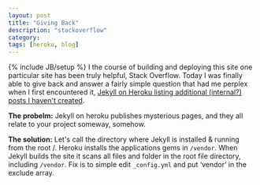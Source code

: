 ```yaml
---
layout: post
title: "Giving Back"
description: "stackoverflow"
category: 
tags: [heroku, blog]
---
```

{% include JB/setup %}
I the course of building and deploying this site one particular site has been truly helpful, Stack Overflow. Today I was finally able to give back and answer a fairly simple question that had me perplex when I first encountered it, [Jekyll on Heroku listing additional (internal?) posts I haven't created](http://stackoverflow.com/questions/12241403/jekyll-on-heroku-listing-additional-internal-posts-i-havent-created).

__The probelm:__ Jekyll on heroku publishes mysterious pages, and they all relate to your project someway, somehow.

__The solution:__ Let's call the directory where Jekyll is installed & running from the root /. Heroku installs the applications gems in `/vendor`. When Jekyll builds the site it scans all files and folder in the root file directory, including `/vendor`.  Fix is to simple edit `_config.yml` and put ‘vendor’ in the exclude array.